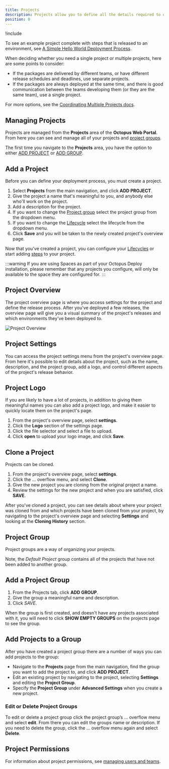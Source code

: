 ```yaml
---
title: Projects
description: Projects allow you to define all the details required to deploy a project including the steps to run and variables to configure it.
position: 0
---
```


!include <projects>

To see an example project complete with steps that is released to an environment, see [A Simple Hello World Deployment Process](/docs/deployment-process/index.md#a-simple-hello-world-deployment-process).

When deciding whether you need a single project or multiple projects, here are some points to consider:

- If the packages are delivered by different teams, or have different release schedules and deadlines, use separate projects.
- If the packages are always deployed at the same time, and there is good communication between the teams developing them (or they are the same team), use a single project.

For more options, see the [Coordinating Multiple Projects docs](/docs/deployment-process/projects/coordinating-multiple-projects/index.md).

## Managing Projects

Projects are managed from the **Projects** area of the **Octopus Web Portal**. From here you can see and manage all of your projects and [project groups](/docs/deployment-process/projects/index.md#project-groups).

The first time you navigate to the **Projects** area, you have the option to either [ADD PROJECT](/docs/deployment-process/projects/index.md#add-a-project) or [ADD GROUP](/docs/deployment-process/projects/index.md#add-a-project-group).

## Add a Project

Before you can define your deployment process, you must create a project.

1. Select **Projects** from the main navigation, and click **ADD PROJECT**.
1. Give the project a name that's meaningful to you, and anybody else who'll work on the project.
1. Add a description for the project.
1. If you want to change the [Project group](/docs/deployment-process/projects/index.md#project-group) select the project group from the dropdown menu.
1. If you want to change the [Lifecycle](/docs/deployment-process/lifecycles/index.md) select the lifecycle from the dropdown menu.
1. Click **Save** and you will be taken to the newly created project's overview page.

Now that you've created a project, you can configure your [Lifecycles](/docs/deployment-process/lifecycles/index.md) or start adding [steps](/docs/deployment-process/steps/index.md) to your project.

:::warning
If you are using Spaces as part of your Octopus Deploy installation, please remember that any projects you configure, will only be available to the space they are configured for.
:::

## Project Overview

The project overview page is where you access settings for the project and define the release process. After you've deployed a few releases, the overview page will give you a visual summary of the project's releases and which environments they've been deployed to.

![Project Overview](project-overview.png)

## Project Settings

You can access the project settings menu from the project's overview page. From here it's possible to edit details about the project, such as the name, description, and the project group, add a logo, and control different aspects of the project's release behavior.

## Project Logo

If you are likely to have a lot of projects, in addition to giving them meaningful names you can also add a project logo, and make it easier to quickly locate them on the project's page.

1. From the project's overview page, select **settings**.
2. Click the **Logo** section of the settings page.
3. Click the file selector and select a file to upload.
4. Click **open** to upload your logo image, and click **Save**.

## Clone a Project

Projects can be cloned.

1. From the project's overview page, select **settings**.
2. Click the ... overflow menu, and select **Clone**.
3. Give the new project you are cloning from the original project a name.
4. Review the settings for the new project and when you are satisfied, click **SAVE**.

After you've cloned a project, you can see details about where your project was cloned from and which projects have been cloned from your project, by navigating to the project's overview page and selecting **Settings** and looking at the **Cloning History** section.

## Project Group

Project groups are a way of organizing your projects.

Note, the *Default Project* group contains all of the projects that have not been added to another group.

## Add a Project Group

1. From the Projects tab, click **ADD GROUP**.
1. Give the group a meaningful name and description.
1. Click *SAVE*.

When the group is first created, and doesn't have any projects associated with it, you will need to click **SHOW EMPTY GROUPS** on the projects page to see the group.

## Add Projects to a Group

After you have created a project group there are a number of ways you can add projects to the group:

- Navigate to the **Projects** page from the main navigation, find the group you want to add the project to, and click **ADD PROJECT**.
- Edit an existing project by navigating to the project, selecting **Settings** and editing the **Project Group**.
- Specify the **Project Group** under **Advanced Settings** when you create a new project.

### Edit or Delete Project Groups

To edit or delete a project group click the project group’s ... overflow menu and select **edit**. From there you can edit the groups name or description. If you need to delete the group, click the ... overflow menu again and select **Delete**.

## Project Permissions

For information about project permissions, see [managing users and teams](/docs/administration/managing-users-and-teams/index.md).
